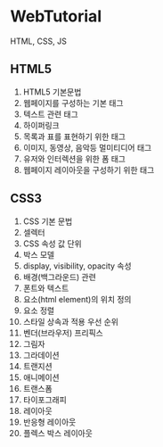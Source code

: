 # WebTutorial
HTML, CSS, JS

## HTML5
1. HTML5 기본문법
2. 웹페이지를 구성하는 기본 태그
3. 텍스트 관련 태그
4. 하이퍼링크
5. 목록과 표를 표현하기 위한 태그
6. 이미지, 동영상, 음악등 멀미티디어 태그
7. 유저와 인터렉션을 위한 폼 태그
8. 웹페이지 레이아웃을 구성하기 위한 태그

## CSS3
1. CSS 기본 문법
2. 셀렉터
3. CSS 속성 값 단위
4. 박스 모델
5. display, visibility, opacity 속성
6. 배경(백그라운드) 관련
7. 폰트와 텍스트
8. 요소(html element)의 위치 정의
9. 요소 정렬
10. 스타일 상속과 적용 우선 순위
11. 벤더(브라우저) 프리픽스
12. 그림자
13. 그라데이션
14. 트랜지션
15. 애니메이션
16. 트랜스폼
17. 타이포그래피
18. 레이아웃
19. 반응형 레이아웃
20. 플렉스 박스 레이아웃
